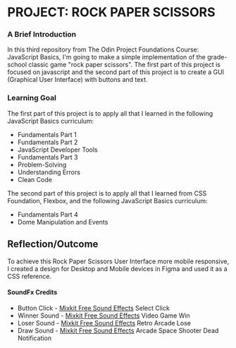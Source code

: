 # PROJECT: ROCK PAPER SCISSORS

### A Brief Introduction
In this third repository from The Odin Project Foundations Course: JavaScript Basics, I'm going to make a simple implementation of the grade-school classic game "rock paper scissors". The first part of this project is focused on javascript and the second part of this project is to create a GUI (Graphical User Interface) with buttons and text.

### Learning Goal
The first part of this project is to apply all that I learned in the following JavaScript Basics curriculum:
- Fundamentals Part 1
- Fundamentals Part 2
- JavaScript Developer Tools
- Fundamentals Part 3
- Problem-Solving
- Understanding Errors
- Clean Code


The second part of this project is to apply all that I learned from CSS Foundation, Flexbox, and the following JavaScript Basics curriculum:
- Fundamentals Part 4
- Dome Manipulation and Events

## Reflection/Outcome
To achieve this Rock Paper Scissors User Interface more mobile responsive, I created a design for Desktop and Mobile devices in Figma and used it as a CSS reference.

#### SoundFx Credits
- Button Click - [Mixkit Free Sound Effects](https://mixkit.co/free-sound-effects/click/) Select Click
- Winner Sound - [Mixkit Free Sound Effects](https://mixkit.co/free-sound-effects/win/) Video Game Win
- Loser Sound - [Mixkit Free Sound Effects](https://mixkit.co/free-sound-effects/lose/) Retro Arcade Lose
- Draw Sound - [Mixkit Free Sound Effects](https://mixkit.co/free-sound-effects/arcade/) Arcade Space Shooter Dead Notification